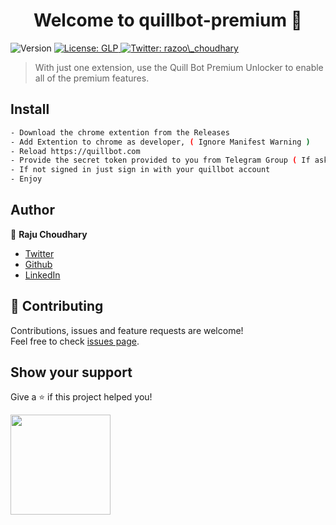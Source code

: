 <h1 align="center">Welcome to quillbot-premium 👋</h1>
<p>
  <img alt="Version" src="https://img.shields.io/badge/version-2.0-blue.svg?cacheSeconds=2592000" />
  <a href="#" target="_blank">
    <img alt="License: GLP" src="https://img.shields.io/badge/License-GLP-yellow.svg" />
  </a>
  <a href="https://twitter.com/razoo\_choudhary" target="_blank">
    <img alt="Twitter: razoo\_choudhary" src="https://img.shields.io/twitter/follow/razoo\_choudhary.svg?style=social" />
  </a>
</p>

> With just one extension, use the Quill Bot Premium Unlocker to enable all of the premium features.

## Install

```sh
- Download the chrome extention from the Releases
- Add Extention to chrome as developer, ( Ignore Manifest Warning )
- Reload https://quillbot.com
- Provide the secret token provided to you from Telegram Group ( If asked By Quillbot else ignore this step )
- If not signed in just sign in with your quillbot account
- Enjoy
```

## Author

👤 **Raju Choudhary**

* [Twitter](https://twitter.com/razoo\_choudhary)
* [Github](https://github.com/razoo-choudhary)
* [LinkedIn](https://linkedin.com/in/razoo-choudhary)

## 🤝 Contributing

Contributions, issues and feature requests are welcome!<br />Feel free to check [issues page](https://github.com/razoo-choudhary/quillbot-premium/issues). 

## Show your support

Give a ⭐️ if this project helped you!

<a href="https://www.patreon.com/razoo">
  <img src="https://c5.patreon.com/external/logo/become_a_patron_button@2x.png" width="160">
</a>
